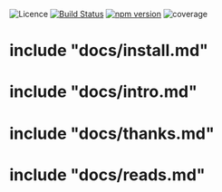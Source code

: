 ![Licence](https://img.shields.io/npm/l/solidgrounds-logger.svg) [![Build Status](https://travis-ci.org/epinxteren/solidgrounds-logger.svg?branch=master)](https://travis-ci.org/epinxteren/solidgrounds-logger) [![npm version](https://badge.fury.io/js/solidgrounds-logger.svg)](https://badge.fury.io/js/solidgrounds-logger) ![coverage](https://github.com/epinxteren/solidgrounds-logger/raw/master/docs/coverage.svg?sanitize=true)

# include "docs/install.md"

# include "docs/intro.md"

# include "docs/thanks.md"

# include "docs/reads.md"
